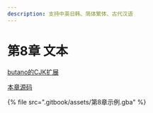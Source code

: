 ```yaml
---
description: 支持中英日韩、简体繁体、古代汉语
---
```


# 第8章 文本

[butano的CJK扩展](https://github.com/laqieer/gba-free-fonts)

[本章源码](https://github.com/laqieer/gba-dev-best-practice/commit/01f91a3e08a6f61ec0c0b8fbb60eab62121172fc)

{% file src=".gitbook/assets/第8章示例.gba" %}
